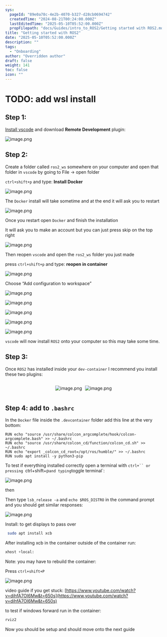 ```yaml
---
sys:
  pageId: "89e0a78c-4e2b-4070-b327-d28cb0694742"
  createdTime: "2024-08-21T00:24:00.000Z"
  lastEditedTime: "2025-05-10T05:52:00.000Z"
  propFilepath: "docs/Guides/intro_to_ROS2/Getting started with ROS2.md"
title: "Getting started with ROS2"
date: "2025-05-10T05:52:00.000Z"
description: ""
tags:
  - "Onboarding"
author: "Overridden author"
draft: false
weight: 141
toc: false
icon: ""
---
```


# TODO: add wsl install

## Step 1:

[Install vscode](https://code.visualstudio.com/download) and download **Remote Development** plugin:

![image.png](https://prod-files-secure.s3.us-west-2.amazonaws.com/d518164a-d88e-44d1-a4ee-3adb3bd8bce0/efb52993-1881-4a40-b95e-6f020334f022/image.png?X-Amz-Algorithm=AWS4-HMAC-SHA256&X-Amz-Content-Sha256=UNSIGNED-PAYLOAD&X-Amz-Credential=ASIAZI2LB4663FYDKT4I%2F20250616%2Fus-west-2%2Fs3%2Faws4_request&X-Amz-Date=20250616T161104Z&X-Amz-Expires=3600&X-Amz-Security-Token=IQoJb3JpZ2luX2VjEHYaCXVzLXdlc3QtMiJHMEUCIDtjI6Z9cr2rADjh%2BXJilex3Jn1Q0Dp7GebiaWmt0QEYAiEAjx9yk16rHzJ9v092oAw2GlRZlmNIQUiY3s%2BVL9gA7FYq%2FwMIXxAAGgw2Mzc0MjMxODM4MDUiDIxAOT2l1IJfw3EteircA0t%2Bba8zlnnNSz7jFWaKHolBR8lJnUXh8Vm2mqkETNLj5%2BAy8NU3XaHfB%2FUSJDhzRgDEsPQm%2FQEh2zJGFBnRpmvwajdldqxIeLz8bU25eVdAIMVCGHgx4y1ml9tZGtBoM%2Fa1q3R9jegxeVTwaklFFOpp70SRoBOqrzXSl9IR1Gfbx9NYREHtHaEbgsimBYFaSMHrURE1srGMYFR63gOaypvdX%2FjrQRGMAClsUkT7KnTQGMu%2BnMzu%2Bpo7Hs%2FcZmPkBXf6p8rZ%2BT0ZG5g2xt54UHfc2K1SucX2KIM5BdkirdoXwF%2ByxvXD7oe1V%2BSnjwRS%2FtM831n4ZMmt%2FvYKK091jQF2Xta%2B%2BGXSBMuEt0QSbmVs883Js%2FnzVz%2Fr6Seim0uaM%2BraO2qbfF3U6GMfWn4lZc2O0BMXT1BB1GznJue0PCcy9ORze%2F%2FsKHIQcFM523J5ZsG5ER%2Bn6lB%2B0XtGkneLjcVPA6hcqXkJNnAOor0zx4LrH762qHz7aYAOBZ2qq7Fr3Cyu2HYbRlMGMHSLBkn7LAB2jOt6UoBjedoPgg5TwmVqGOcy2Nq0ZWjIW9tjikG93NwMIi5F4d2ieR%2FHMfs%2Fqiyx8Ell%2Fx0uBai8RXbFsVfz9iDeSLf38vJNW2PuMKbIwMIGOqUBIVn6H9vp6yO7xLnRjqeCXOW6u8ElRSP%2FQBk8uxKb4URb7ZbsWgF7%2F20BiYhhToFLR7p2N3zX9LxloGsT2mROsA0WSpp%2FXIe3QBrwH%2F5QelMBFAyQbB1NQYK8yZBVZZXcJhH1AwGfNWkjPT1b5W%2FqwDycexWj4YNWvr9xAOC1Ve%2BmiO3765ABfWsbot1zzniWM5JUu8x9owUoxqDVP%2Fm7Q8IcyoGP&X-Amz-Signature=fa948a2dadd904a7728e447382c2e6e23310f9496ffff9ff6b52cf5f7f238f8d&X-Amz-SignedHeaders=host&x-amz-checksum-mode=ENABLED&x-id=GetObject)

## Step 2:

Create a folder called `ros2_ws` somewhere on your computer and open that folder in `vscode` by going to File → open folder 

`ctrl+shift+p` and type: **Install Docker**

![image.png](https://prod-files-secure.s3.us-west-2.amazonaws.com/d518164a-d88e-44d1-a4ee-3adb3bd8bce0/2269dc0e-1cd5-47ff-bceb-c04ad9b2eab0/image.png?X-Amz-Algorithm=AWS4-HMAC-SHA256&X-Amz-Content-Sha256=UNSIGNED-PAYLOAD&X-Amz-Credential=ASIAZI2LB4663FYDKT4I%2F20250616%2Fus-west-2%2Fs3%2Faws4_request&X-Amz-Date=20250616T161104Z&X-Amz-Expires=3600&X-Amz-Security-Token=IQoJb3JpZ2luX2VjEHYaCXVzLXdlc3QtMiJHMEUCIDtjI6Z9cr2rADjh%2BXJilex3Jn1Q0Dp7GebiaWmt0QEYAiEAjx9yk16rHzJ9v092oAw2GlRZlmNIQUiY3s%2BVL9gA7FYq%2FwMIXxAAGgw2Mzc0MjMxODM4MDUiDIxAOT2l1IJfw3EteircA0t%2Bba8zlnnNSz7jFWaKHolBR8lJnUXh8Vm2mqkETNLj5%2BAy8NU3XaHfB%2FUSJDhzRgDEsPQm%2FQEh2zJGFBnRpmvwajdldqxIeLz8bU25eVdAIMVCGHgx4y1ml9tZGtBoM%2Fa1q3R9jegxeVTwaklFFOpp70SRoBOqrzXSl9IR1Gfbx9NYREHtHaEbgsimBYFaSMHrURE1srGMYFR63gOaypvdX%2FjrQRGMAClsUkT7KnTQGMu%2BnMzu%2Bpo7Hs%2FcZmPkBXf6p8rZ%2BT0ZG5g2xt54UHfc2K1SucX2KIM5BdkirdoXwF%2ByxvXD7oe1V%2BSnjwRS%2FtM831n4ZMmt%2FvYKK091jQF2Xta%2B%2BGXSBMuEt0QSbmVs883Js%2FnzVz%2Fr6Seim0uaM%2BraO2qbfF3U6GMfWn4lZc2O0BMXT1BB1GznJue0PCcy9ORze%2F%2FsKHIQcFM523J5ZsG5ER%2Bn6lB%2B0XtGkneLjcVPA6hcqXkJNnAOor0zx4LrH762qHz7aYAOBZ2qq7Fr3Cyu2HYbRlMGMHSLBkn7LAB2jOt6UoBjedoPgg5TwmVqGOcy2Nq0ZWjIW9tjikG93NwMIi5F4d2ieR%2FHMfs%2Fqiyx8Ell%2Fx0uBai8RXbFsVfz9iDeSLf38vJNW2PuMKbIwMIGOqUBIVn6H9vp6yO7xLnRjqeCXOW6u8ElRSP%2FQBk8uxKb4URb7ZbsWgF7%2F20BiYhhToFLR7p2N3zX9LxloGsT2mROsA0WSpp%2FXIe3QBrwH%2F5QelMBFAyQbB1NQYK8yZBVZZXcJhH1AwGfNWkjPT1b5W%2FqwDycexWj4YNWvr9xAOC1Ve%2BmiO3765ABfWsbot1zzniWM5JUu8x9owUoxqDVP%2Fm7Q8IcyoGP&X-Amz-Signature=ae354cadfa78cc6b7977628a0e9050e239a8008379c01cf331d223240e9e8bea&X-Amz-SignedHeaders=host&x-amz-checksum-mode=ENABLED&x-id=GetObject)

The `Docker` install will take sometime and at the end it will ask you to restart

![image.png](https://prod-files-secure.s3.us-west-2.amazonaws.com/d518164a-d88e-44d1-a4ee-3adb3bd8bce0/ed233f78-be33-4b1f-b89c-9c346c0e961e/image.png?X-Amz-Algorithm=AWS4-HMAC-SHA256&X-Amz-Content-Sha256=UNSIGNED-PAYLOAD&X-Amz-Credential=ASIAZI2LB4663FYDKT4I%2F20250616%2Fus-west-2%2Fs3%2Faws4_request&X-Amz-Date=20250616T161104Z&X-Amz-Expires=3600&X-Amz-Security-Token=IQoJb3JpZ2luX2VjEHYaCXVzLXdlc3QtMiJHMEUCIDtjI6Z9cr2rADjh%2BXJilex3Jn1Q0Dp7GebiaWmt0QEYAiEAjx9yk16rHzJ9v092oAw2GlRZlmNIQUiY3s%2BVL9gA7FYq%2FwMIXxAAGgw2Mzc0MjMxODM4MDUiDIxAOT2l1IJfw3EteircA0t%2Bba8zlnnNSz7jFWaKHolBR8lJnUXh8Vm2mqkETNLj5%2BAy8NU3XaHfB%2FUSJDhzRgDEsPQm%2FQEh2zJGFBnRpmvwajdldqxIeLz8bU25eVdAIMVCGHgx4y1ml9tZGtBoM%2Fa1q3R9jegxeVTwaklFFOpp70SRoBOqrzXSl9IR1Gfbx9NYREHtHaEbgsimBYFaSMHrURE1srGMYFR63gOaypvdX%2FjrQRGMAClsUkT7KnTQGMu%2BnMzu%2Bpo7Hs%2FcZmPkBXf6p8rZ%2BT0ZG5g2xt54UHfc2K1SucX2KIM5BdkirdoXwF%2ByxvXD7oe1V%2BSnjwRS%2FtM831n4ZMmt%2FvYKK091jQF2Xta%2B%2BGXSBMuEt0QSbmVs883Js%2FnzVz%2Fr6Seim0uaM%2BraO2qbfF3U6GMfWn4lZc2O0BMXT1BB1GznJue0PCcy9ORze%2F%2FsKHIQcFM523J5ZsG5ER%2Bn6lB%2B0XtGkneLjcVPA6hcqXkJNnAOor0zx4LrH762qHz7aYAOBZ2qq7Fr3Cyu2HYbRlMGMHSLBkn7LAB2jOt6UoBjedoPgg5TwmVqGOcy2Nq0ZWjIW9tjikG93NwMIi5F4d2ieR%2FHMfs%2Fqiyx8Ell%2Fx0uBai8RXbFsVfz9iDeSLf38vJNW2PuMKbIwMIGOqUBIVn6H9vp6yO7xLnRjqeCXOW6u8ElRSP%2FQBk8uxKb4URb7ZbsWgF7%2F20BiYhhToFLR7p2N3zX9LxloGsT2mROsA0WSpp%2FXIe3QBrwH%2F5QelMBFAyQbB1NQYK8yZBVZZXcJhH1AwGfNWkjPT1b5W%2FqwDycexWj4YNWvr9xAOC1Ve%2BmiO3765ABfWsbot1zzniWM5JUu8x9owUoxqDVP%2Fm7Q8IcyoGP&X-Amz-Signature=652a16956798fc249824657916c356ed29a457cdc1653b0bee8151ea17f932b2&X-Amz-SignedHeaders=host&x-amz-checksum-mode=ENABLED&x-id=GetObject)

Once you restart open `Docker` and finish the installation

It will ask you to make an account but you can just press skip on the top right

![image.png](https://prod-files-secure.s3.us-west-2.amazonaws.com/d518164a-d88e-44d1-a4ee-3adb3bd8bce0/21010ad9-1659-4fd9-9f59-9932a09b2a3d/image.png?X-Amz-Algorithm=AWS4-HMAC-SHA256&X-Amz-Content-Sha256=UNSIGNED-PAYLOAD&X-Amz-Credential=ASIAZI2LB4663FYDKT4I%2F20250616%2Fus-west-2%2Fs3%2Faws4_request&X-Amz-Date=20250616T161104Z&X-Amz-Expires=3600&X-Amz-Security-Token=IQoJb3JpZ2luX2VjEHYaCXVzLXdlc3QtMiJHMEUCIDtjI6Z9cr2rADjh%2BXJilex3Jn1Q0Dp7GebiaWmt0QEYAiEAjx9yk16rHzJ9v092oAw2GlRZlmNIQUiY3s%2BVL9gA7FYq%2FwMIXxAAGgw2Mzc0MjMxODM4MDUiDIxAOT2l1IJfw3EteircA0t%2Bba8zlnnNSz7jFWaKHolBR8lJnUXh8Vm2mqkETNLj5%2BAy8NU3XaHfB%2FUSJDhzRgDEsPQm%2FQEh2zJGFBnRpmvwajdldqxIeLz8bU25eVdAIMVCGHgx4y1ml9tZGtBoM%2Fa1q3R9jegxeVTwaklFFOpp70SRoBOqrzXSl9IR1Gfbx9NYREHtHaEbgsimBYFaSMHrURE1srGMYFR63gOaypvdX%2FjrQRGMAClsUkT7KnTQGMu%2BnMzu%2Bpo7Hs%2FcZmPkBXf6p8rZ%2BT0ZG5g2xt54UHfc2K1SucX2KIM5BdkirdoXwF%2ByxvXD7oe1V%2BSnjwRS%2FtM831n4ZMmt%2FvYKK091jQF2Xta%2B%2BGXSBMuEt0QSbmVs883Js%2FnzVz%2Fr6Seim0uaM%2BraO2qbfF3U6GMfWn4lZc2O0BMXT1BB1GznJue0PCcy9ORze%2F%2FsKHIQcFM523J5ZsG5ER%2Bn6lB%2B0XtGkneLjcVPA6hcqXkJNnAOor0zx4LrH762qHz7aYAOBZ2qq7Fr3Cyu2HYbRlMGMHSLBkn7LAB2jOt6UoBjedoPgg5TwmVqGOcy2Nq0ZWjIW9tjikG93NwMIi5F4d2ieR%2FHMfs%2Fqiyx8Ell%2Fx0uBai8RXbFsVfz9iDeSLf38vJNW2PuMKbIwMIGOqUBIVn6H9vp6yO7xLnRjqeCXOW6u8ElRSP%2FQBk8uxKb4URb7ZbsWgF7%2F20BiYhhToFLR7p2N3zX9LxloGsT2mROsA0WSpp%2FXIe3QBrwH%2F5QelMBFAyQbB1NQYK8yZBVZZXcJhH1AwGfNWkjPT1b5W%2FqwDycexWj4YNWvr9xAOC1Ve%2BmiO3765ABfWsbot1zzniWM5JUu8x9owUoxqDVP%2Fm7Q8IcyoGP&X-Amz-Signature=0895b4e05d443daf2cb9de5407ddc1bf30e94a24a7286378cc6e0388f7fcaa8d&X-Amz-SignedHeaders=host&x-amz-checksum-mode=ENABLED&x-id=GetObject)

Then reopen `vscode` and open the `ros2_ws` folder you just made

press `ctrl+shift+p` and type: **reopen in container**

![image.png](https://prod-files-secure.s3.us-west-2.amazonaws.com/d518164a-d88e-44d1-a4ee-3adb3bd8bce0/4e93b8c2-41ad-488c-8095-c74205196118/image.png?X-Amz-Algorithm=AWS4-HMAC-SHA256&X-Amz-Content-Sha256=UNSIGNED-PAYLOAD&X-Amz-Credential=ASIAZI2LB4663FYDKT4I%2F20250616%2Fus-west-2%2Fs3%2Faws4_request&X-Amz-Date=20250616T161104Z&X-Amz-Expires=3600&X-Amz-Security-Token=IQoJb3JpZ2luX2VjEHYaCXVzLXdlc3QtMiJHMEUCIDtjI6Z9cr2rADjh%2BXJilex3Jn1Q0Dp7GebiaWmt0QEYAiEAjx9yk16rHzJ9v092oAw2GlRZlmNIQUiY3s%2BVL9gA7FYq%2FwMIXxAAGgw2Mzc0MjMxODM4MDUiDIxAOT2l1IJfw3EteircA0t%2Bba8zlnnNSz7jFWaKHolBR8lJnUXh8Vm2mqkETNLj5%2BAy8NU3XaHfB%2FUSJDhzRgDEsPQm%2FQEh2zJGFBnRpmvwajdldqxIeLz8bU25eVdAIMVCGHgx4y1ml9tZGtBoM%2Fa1q3R9jegxeVTwaklFFOpp70SRoBOqrzXSl9IR1Gfbx9NYREHtHaEbgsimBYFaSMHrURE1srGMYFR63gOaypvdX%2FjrQRGMAClsUkT7KnTQGMu%2BnMzu%2Bpo7Hs%2FcZmPkBXf6p8rZ%2BT0ZG5g2xt54UHfc2K1SucX2KIM5BdkirdoXwF%2ByxvXD7oe1V%2BSnjwRS%2FtM831n4ZMmt%2FvYKK091jQF2Xta%2B%2BGXSBMuEt0QSbmVs883Js%2FnzVz%2Fr6Seim0uaM%2BraO2qbfF3U6GMfWn4lZc2O0BMXT1BB1GznJue0PCcy9ORze%2F%2FsKHIQcFM523J5ZsG5ER%2Bn6lB%2B0XtGkneLjcVPA6hcqXkJNnAOor0zx4LrH762qHz7aYAOBZ2qq7Fr3Cyu2HYbRlMGMHSLBkn7LAB2jOt6UoBjedoPgg5TwmVqGOcy2Nq0ZWjIW9tjikG93NwMIi5F4d2ieR%2FHMfs%2Fqiyx8Ell%2Fx0uBai8RXbFsVfz9iDeSLf38vJNW2PuMKbIwMIGOqUBIVn6H9vp6yO7xLnRjqeCXOW6u8ElRSP%2FQBk8uxKb4URb7ZbsWgF7%2F20BiYhhToFLR7p2N3zX9LxloGsT2mROsA0WSpp%2FXIe3QBrwH%2F5QelMBFAyQbB1NQYK8yZBVZZXcJhH1AwGfNWkjPT1b5W%2FqwDycexWj4YNWvr9xAOC1Ve%2BmiO3765ABfWsbot1zzniWM5JUu8x9owUoxqDVP%2Fm7Q8IcyoGP&X-Amz-Signature=6015c441e529b9c240dcbccb41782a86ce70244847c8f87e1813f96905699a1c&X-Amz-SignedHeaders=host&x-amz-checksum-mode=ENABLED&x-id=GetObject)

Choose “Add configuration to workspace”

![image.png](https://prod-files-secure.s3.us-west-2.amazonaws.com/d518164a-d88e-44d1-a4ee-3adb3bd8bce0/9560b282-5060-4989-ba37-97e7b2c22476/image.png?X-Amz-Algorithm=AWS4-HMAC-SHA256&X-Amz-Content-Sha256=UNSIGNED-PAYLOAD&X-Amz-Credential=ASIAZI2LB4663FYDKT4I%2F20250616%2Fus-west-2%2Fs3%2Faws4_request&X-Amz-Date=20250616T161104Z&X-Amz-Expires=3600&X-Amz-Security-Token=IQoJb3JpZ2luX2VjEHYaCXVzLXdlc3QtMiJHMEUCIDtjI6Z9cr2rADjh%2BXJilex3Jn1Q0Dp7GebiaWmt0QEYAiEAjx9yk16rHzJ9v092oAw2GlRZlmNIQUiY3s%2BVL9gA7FYq%2FwMIXxAAGgw2Mzc0MjMxODM4MDUiDIxAOT2l1IJfw3EteircA0t%2Bba8zlnnNSz7jFWaKHolBR8lJnUXh8Vm2mqkETNLj5%2BAy8NU3XaHfB%2FUSJDhzRgDEsPQm%2FQEh2zJGFBnRpmvwajdldqxIeLz8bU25eVdAIMVCGHgx4y1ml9tZGtBoM%2Fa1q3R9jegxeVTwaklFFOpp70SRoBOqrzXSl9IR1Gfbx9NYREHtHaEbgsimBYFaSMHrURE1srGMYFR63gOaypvdX%2FjrQRGMAClsUkT7KnTQGMu%2BnMzu%2Bpo7Hs%2FcZmPkBXf6p8rZ%2BT0ZG5g2xt54UHfc2K1SucX2KIM5BdkirdoXwF%2ByxvXD7oe1V%2BSnjwRS%2FtM831n4ZMmt%2FvYKK091jQF2Xta%2B%2BGXSBMuEt0QSbmVs883Js%2FnzVz%2Fr6Seim0uaM%2BraO2qbfF3U6GMfWn4lZc2O0BMXT1BB1GznJue0PCcy9ORze%2F%2FsKHIQcFM523J5ZsG5ER%2Bn6lB%2B0XtGkneLjcVPA6hcqXkJNnAOor0zx4LrH762qHz7aYAOBZ2qq7Fr3Cyu2HYbRlMGMHSLBkn7LAB2jOt6UoBjedoPgg5TwmVqGOcy2Nq0ZWjIW9tjikG93NwMIi5F4d2ieR%2FHMfs%2Fqiyx8Ell%2Fx0uBai8RXbFsVfz9iDeSLf38vJNW2PuMKbIwMIGOqUBIVn6H9vp6yO7xLnRjqeCXOW6u8ElRSP%2FQBk8uxKb4URb7ZbsWgF7%2F20BiYhhToFLR7p2N3zX9LxloGsT2mROsA0WSpp%2FXIe3QBrwH%2F5QelMBFAyQbB1NQYK8yZBVZZXcJhH1AwGfNWkjPT1b5W%2FqwDycexWj4YNWvr9xAOC1Ve%2BmiO3765ABfWsbot1zzniWM5JUu8x9owUoxqDVP%2Fm7Q8IcyoGP&X-Amz-Signature=8c2157ca52b8bbf78f42bb007376ae1dac7b396273dcaaf8631a0ddea689f51a&X-Amz-SignedHeaders=host&x-amz-checksum-mode=ENABLED&x-id=GetObject)

![image.png](https://prod-files-secure.s3.us-west-2.amazonaws.com/d518164a-d88e-44d1-a4ee-3adb3bd8bce0/2ee63f81-886b-48e8-a553-dc6e5eac99e4/image.png?X-Amz-Algorithm=AWS4-HMAC-SHA256&X-Amz-Content-Sha256=UNSIGNED-PAYLOAD&X-Amz-Credential=ASIAZI2LB4663FYDKT4I%2F20250616%2Fus-west-2%2Fs3%2Faws4_request&X-Amz-Date=20250616T161104Z&X-Amz-Expires=3600&X-Amz-Security-Token=IQoJb3JpZ2luX2VjEHYaCXVzLXdlc3QtMiJHMEUCIDtjI6Z9cr2rADjh%2BXJilex3Jn1Q0Dp7GebiaWmt0QEYAiEAjx9yk16rHzJ9v092oAw2GlRZlmNIQUiY3s%2BVL9gA7FYq%2FwMIXxAAGgw2Mzc0MjMxODM4MDUiDIxAOT2l1IJfw3EteircA0t%2Bba8zlnnNSz7jFWaKHolBR8lJnUXh8Vm2mqkETNLj5%2BAy8NU3XaHfB%2FUSJDhzRgDEsPQm%2FQEh2zJGFBnRpmvwajdldqxIeLz8bU25eVdAIMVCGHgx4y1ml9tZGtBoM%2Fa1q3R9jegxeVTwaklFFOpp70SRoBOqrzXSl9IR1Gfbx9NYREHtHaEbgsimBYFaSMHrURE1srGMYFR63gOaypvdX%2FjrQRGMAClsUkT7KnTQGMu%2BnMzu%2Bpo7Hs%2FcZmPkBXf6p8rZ%2BT0ZG5g2xt54UHfc2K1SucX2KIM5BdkirdoXwF%2ByxvXD7oe1V%2BSnjwRS%2FtM831n4ZMmt%2FvYKK091jQF2Xta%2B%2BGXSBMuEt0QSbmVs883Js%2FnzVz%2Fr6Seim0uaM%2BraO2qbfF3U6GMfWn4lZc2O0BMXT1BB1GznJue0PCcy9ORze%2F%2FsKHIQcFM523J5ZsG5ER%2Bn6lB%2B0XtGkneLjcVPA6hcqXkJNnAOor0zx4LrH762qHz7aYAOBZ2qq7Fr3Cyu2HYbRlMGMHSLBkn7LAB2jOt6UoBjedoPgg5TwmVqGOcy2Nq0ZWjIW9tjikG93NwMIi5F4d2ieR%2FHMfs%2Fqiyx8Ell%2Fx0uBai8RXbFsVfz9iDeSLf38vJNW2PuMKbIwMIGOqUBIVn6H9vp6yO7xLnRjqeCXOW6u8ElRSP%2FQBk8uxKb4URb7ZbsWgF7%2F20BiYhhToFLR7p2N3zX9LxloGsT2mROsA0WSpp%2FXIe3QBrwH%2F5QelMBFAyQbB1NQYK8yZBVZZXcJhH1AwGfNWkjPT1b5W%2FqwDycexWj4YNWvr9xAOC1Ve%2BmiO3765ABfWsbot1zzniWM5JUu8x9owUoxqDVP%2Fm7Q8IcyoGP&X-Amz-Signature=bf763952db3486971c694181f817c47bb7e1c8a0f87c928628bd0945bd488c0b&X-Amz-SignedHeaders=host&x-amz-checksum-mode=ENABLED&x-id=GetObject)

![image.png](https://prod-files-secure.s3.us-west-2.amazonaws.com/d518164a-d88e-44d1-a4ee-3adb3bd8bce0/ae1580b2-b048-407e-aed9-b584224a7a04/image.png?X-Amz-Algorithm=AWS4-HMAC-SHA256&X-Amz-Content-Sha256=UNSIGNED-PAYLOAD&X-Amz-Credential=ASIAZI2LB4663FYDKT4I%2F20250616%2Fus-west-2%2Fs3%2Faws4_request&X-Amz-Date=20250616T161104Z&X-Amz-Expires=3600&X-Amz-Security-Token=IQoJb3JpZ2luX2VjEHYaCXVzLXdlc3QtMiJHMEUCIDtjI6Z9cr2rADjh%2BXJilex3Jn1Q0Dp7GebiaWmt0QEYAiEAjx9yk16rHzJ9v092oAw2GlRZlmNIQUiY3s%2BVL9gA7FYq%2FwMIXxAAGgw2Mzc0MjMxODM4MDUiDIxAOT2l1IJfw3EteircA0t%2Bba8zlnnNSz7jFWaKHolBR8lJnUXh8Vm2mqkETNLj5%2BAy8NU3XaHfB%2FUSJDhzRgDEsPQm%2FQEh2zJGFBnRpmvwajdldqxIeLz8bU25eVdAIMVCGHgx4y1ml9tZGtBoM%2Fa1q3R9jegxeVTwaklFFOpp70SRoBOqrzXSl9IR1Gfbx9NYREHtHaEbgsimBYFaSMHrURE1srGMYFR63gOaypvdX%2FjrQRGMAClsUkT7KnTQGMu%2BnMzu%2Bpo7Hs%2FcZmPkBXf6p8rZ%2BT0ZG5g2xt54UHfc2K1SucX2KIM5BdkirdoXwF%2ByxvXD7oe1V%2BSnjwRS%2FtM831n4ZMmt%2FvYKK091jQF2Xta%2B%2BGXSBMuEt0QSbmVs883Js%2FnzVz%2Fr6Seim0uaM%2BraO2qbfF3U6GMfWn4lZc2O0BMXT1BB1GznJue0PCcy9ORze%2F%2FsKHIQcFM523J5ZsG5ER%2Bn6lB%2B0XtGkneLjcVPA6hcqXkJNnAOor0zx4LrH762qHz7aYAOBZ2qq7Fr3Cyu2HYbRlMGMHSLBkn7LAB2jOt6UoBjedoPgg5TwmVqGOcy2Nq0ZWjIW9tjikG93NwMIi5F4d2ieR%2FHMfs%2Fqiyx8Ell%2Fx0uBai8RXbFsVfz9iDeSLf38vJNW2PuMKbIwMIGOqUBIVn6H9vp6yO7xLnRjqeCXOW6u8ElRSP%2FQBk8uxKb4URb7ZbsWgF7%2F20BiYhhToFLR7p2N3zX9LxloGsT2mROsA0WSpp%2FXIe3QBrwH%2F5QelMBFAyQbB1NQYK8yZBVZZXcJhH1AwGfNWkjPT1b5W%2FqwDycexWj4YNWvr9xAOC1Ve%2BmiO3765ABfWsbot1zzniWM5JUu8x9owUoxqDVP%2Fm7Q8IcyoGP&X-Amz-Signature=068582ff4cef2fdcd1002683e90f4a6097653d760f03325c8ce85ec02c8bc407&X-Amz-SignedHeaders=host&x-amz-checksum-mode=ENABLED&x-id=GetObject)

![image.png](https://prod-files-secure.s3.us-west-2.amazonaws.com/d518164a-d88e-44d1-a4ee-3adb3bd8bce0/53255b28-f75e-430f-b9e3-c0ac8577e42b/image.png?X-Amz-Algorithm=AWS4-HMAC-SHA256&X-Amz-Content-Sha256=UNSIGNED-PAYLOAD&X-Amz-Credential=ASIAZI2LB4663FYDKT4I%2F20250616%2Fus-west-2%2Fs3%2Faws4_request&X-Amz-Date=20250616T161104Z&X-Amz-Expires=3600&X-Amz-Security-Token=IQoJb3JpZ2luX2VjEHYaCXVzLXdlc3QtMiJHMEUCIDtjI6Z9cr2rADjh%2BXJilex3Jn1Q0Dp7GebiaWmt0QEYAiEAjx9yk16rHzJ9v092oAw2GlRZlmNIQUiY3s%2BVL9gA7FYq%2FwMIXxAAGgw2Mzc0MjMxODM4MDUiDIxAOT2l1IJfw3EteircA0t%2Bba8zlnnNSz7jFWaKHolBR8lJnUXh8Vm2mqkETNLj5%2BAy8NU3XaHfB%2FUSJDhzRgDEsPQm%2FQEh2zJGFBnRpmvwajdldqxIeLz8bU25eVdAIMVCGHgx4y1ml9tZGtBoM%2Fa1q3R9jegxeVTwaklFFOpp70SRoBOqrzXSl9IR1Gfbx9NYREHtHaEbgsimBYFaSMHrURE1srGMYFR63gOaypvdX%2FjrQRGMAClsUkT7KnTQGMu%2BnMzu%2Bpo7Hs%2FcZmPkBXf6p8rZ%2BT0ZG5g2xt54UHfc2K1SucX2KIM5BdkirdoXwF%2ByxvXD7oe1V%2BSnjwRS%2FtM831n4ZMmt%2FvYKK091jQF2Xta%2B%2BGXSBMuEt0QSbmVs883Js%2FnzVz%2Fr6Seim0uaM%2BraO2qbfF3U6GMfWn4lZc2O0BMXT1BB1GznJue0PCcy9ORze%2F%2FsKHIQcFM523J5ZsG5ER%2Bn6lB%2B0XtGkneLjcVPA6hcqXkJNnAOor0zx4LrH762qHz7aYAOBZ2qq7Fr3Cyu2HYbRlMGMHSLBkn7LAB2jOt6UoBjedoPgg5TwmVqGOcy2Nq0ZWjIW9tjikG93NwMIi5F4d2ieR%2FHMfs%2Fqiyx8Ell%2Fx0uBai8RXbFsVfz9iDeSLf38vJNW2PuMKbIwMIGOqUBIVn6H9vp6yO7xLnRjqeCXOW6u8ElRSP%2FQBk8uxKb4URb7ZbsWgF7%2F20BiYhhToFLR7p2N3zX9LxloGsT2mROsA0WSpp%2FXIe3QBrwH%2F5QelMBFAyQbB1NQYK8yZBVZZXcJhH1AwGfNWkjPT1b5W%2FqwDycexWj4YNWvr9xAOC1Ve%2BmiO3765ABfWsbot1zzniWM5JUu8x9owUoxqDVP%2Fm7Q8IcyoGP&X-Amz-Signature=da06b57d9b4ed3055f743e6cb83eb55642115dd7743b504339c74282783ca87a&X-Amz-SignedHeaders=host&x-amz-checksum-mode=ENABLED&x-id=GetObject)

![image.png](https://prod-files-secure.s3.us-west-2.amazonaws.com/d518164a-d88e-44d1-a4ee-3adb3bd8bce0/7c562767-5af9-4ffb-97d1-327bcdf4ee00/image.png?X-Amz-Algorithm=AWS4-HMAC-SHA256&X-Amz-Content-Sha256=UNSIGNED-PAYLOAD&X-Amz-Credential=ASIAZI2LB4663FYDKT4I%2F20250616%2Fus-west-2%2Fs3%2Faws4_request&X-Amz-Date=20250616T161104Z&X-Amz-Expires=3600&X-Amz-Security-Token=IQoJb3JpZ2luX2VjEHYaCXVzLXdlc3QtMiJHMEUCIDtjI6Z9cr2rADjh%2BXJilex3Jn1Q0Dp7GebiaWmt0QEYAiEAjx9yk16rHzJ9v092oAw2GlRZlmNIQUiY3s%2BVL9gA7FYq%2FwMIXxAAGgw2Mzc0MjMxODM4MDUiDIxAOT2l1IJfw3EteircA0t%2Bba8zlnnNSz7jFWaKHolBR8lJnUXh8Vm2mqkETNLj5%2BAy8NU3XaHfB%2FUSJDhzRgDEsPQm%2FQEh2zJGFBnRpmvwajdldqxIeLz8bU25eVdAIMVCGHgx4y1ml9tZGtBoM%2Fa1q3R9jegxeVTwaklFFOpp70SRoBOqrzXSl9IR1Gfbx9NYREHtHaEbgsimBYFaSMHrURE1srGMYFR63gOaypvdX%2FjrQRGMAClsUkT7KnTQGMu%2BnMzu%2Bpo7Hs%2FcZmPkBXf6p8rZ%2BT0ZG5g2xt54UHfc2K1SucX2KIM5BdkirdoXwF%2ByxvXD7oe1V%2BSnjwRS%2FtM831n4ZMmt%2FvYKK091jQF2Xta%2B%2BGXSBMuEt0QSbmVs883Js%2FnzVz%2Fr6Seim0uaM%2BraO2qbfF3U6GMfWn4lZc2O0BMXT1BB1GznJue0PCcy9ORze%2F%2FsKHIQcFM523J5ZsG5ER%2Bn6lB%2B0XtGkneLjcVPA6hcqXkJNnAOor0zx4LrH762qHz7aYAOBZ2qq7Fr3Cyu2HYbRlMGMHSLBkn7LAB2jOt6UoBjedoPgg5TwmVqGOcy2Nq0ZWjIW9tjikG93NwMIi5F4d2ieR%2FHMfs%2Fqiyx8Ell%2Fx0uBai8RXbFsVfz9iDeSLf38vJNW2PuMKbIwMIGOqUBIVn6H9vp6yO7xLnRjqeCXOW6u8ElRSP%2FQBk8uxKb4URb7ZbsWgF7%2F20BiYhhToFLR7p2N3zX9LxloGsT2mROsA0WSpp%2FXIe3QBrwH%2F5QelMBFAyQbB1NQYK8yZBVZZXcJhH1AwGfNWkjPT1b5W%2FqwDycexWj4YNWvr9xAOC1Ve%2BmiO3765ABfWsbot1zzniWM5JUu8x9owUoxqDVP%2Fm7Q8IcyoGP&X-Amz-Signature=ab91619ff3392444de700e25d2ecf891cb4e489216fdf35bf03ae3e3c0da6914&X-Amz-SignedHeaders=host&x-amz-checksum-mode=ENABLED&x-id=GetObject)

`vscode` will now install `ROS2` onto your computer so this may take some time.

## Step 3:

Once `ROS2` has installed inside your `dev-container` I recommend you install these two plugins:

<div style="display: flex;flex-direction: row; column-gap:10px; max-width: 630px;justify-content: center;">
<div>

![image.png](https://prod-files-secure.s3.us-west-2.amazonaws.com/d518164a-d88e-44d1-a4ee-3adb3bd8bce0/3fc3d550-5a54-4ba1-ba6b-faa01cdb7369/image.png?X-Amz-Algorithm=AWS4-HMAC-SHA256&X-Amz-Content-Sha256=UNSIGNED-PAYLOAD&X-Amz-Credential=ASIAZI2LB4667SJAMHE6%2F20250616%2Fus-west-2%2Fs3%2Faws4_request&X-Amz-Date=20250616T161107Z&X-Amz-Expires=3600&X-Amz-Security-Token=IQoJb3JpZ2luX2VjEHYaCXVzLXdlc3QtMiJHMEUCIQDnHg9T8L8035enFzgIUie2ncj%2F6RVyrUGfcm7nS4DxmQIgEN2s91RHSo5gLVZvjfiOuHuyuebpuYmk18Cjo4ag3gYq%2FwMIXxAAGgw2Mzc0MjMxODM4MDUiDMt9Ux1UdeIi64Mf4ircA7WTYYiJfQte9GpK8cVcwizxJsFAEoMMu1u1K3dF5Z1%2FGxNxB66QoSwAnWBI9VysIKbKPTuM5L0sHashOjecMMjjhB6qOOJcaUt22DMRj3GV7HTmj2WC2Og342LgDcgTMH4hUi8jtmBWX8NZ8qlO98gM8%2BOnelUd3%2BvToCT6KTPazBztS%2FNEmiN%2BPjIkbTiWXnvu%2BgWF1DDfH%2BYSC9gKkUuUb3m20%2FxGKnsQ%2FkwzWDfUNnDB%2BBpgvUXAfHf0pjt86pTVww5aw%2BSmD2RULEwRFx1Mk0u3dLe7X9LtD6Sn%2FiFLqjpdtJcNyfQFhiJaLWT4MiTmbMeC1C0TXPtdYZBHFvWAhsBcZOzQiVM7EjGyL9hvjgY2zVjgmrFE42AArOkE0geXws6JErj1G2Vdu2wC3qfIIWYQt8BBiSkTuN4KKDNdbIx%2FbEMs4YR7B88lMdrqNyRmMX0ORvjnDDZJtUZjKS9%2FaV%2FsaZ%2Bu0vQvX0rbRMMEVV7Wu4VjeZGRzVp8TSxYWWXSc6JSzxCJqQyRuuCGQ3UmAUo1ntu%2BBPT48Y3ihdGdEfsocqHkgDxQdDP0wufMl4v95O4AZEoyDasP0Fd%2F56fadl8ZfRIX%2Bf2fruglL1Ts4KW1PC4bSddZLqp7MP7IwMIGOqUB4YxOQfXOYo5TRuxLyBavSaa6u3XDPsJX6gAFznMXUMQcAlczcCrDNYDDMRvAcP3YFynaUPMkcRS4Rp%2FwMi3wRpVTRkzfHKguuuhzzG%2FkUIIcpRSDDwsDm3BLNiivyw71t72Thzmt%2BUjVipUjdWjdg0egOU1YuRvAvIXtRe6rqfUAm6vLW0aIQd%2BB76AKcAh%2FVeKxvu4FSICdWbd0PDNTjV6L6Nlx&X-Amz-Signature=ee9ac8dc8ac1d27ce36a22d1ef1001872f662f074e59dc5628c7a5d16713bf0c&X-Amz-SignedHeaders=host&x-amz-checksum-mode=ENABLED&x-id=GetObject)

</div>
<div>

![image.png](https://prod-files-secure.s3.us-west-2.amazonaws.com/d518164a-d88e-44d1-a4ee-3adb3bd8bce0/d994cc66-13c2-4093-a5a3-f84cf4601a82/image.png?X-Amz-Algorithm=AWS4-HMAC-SHA256&X-Amz-Content-Sha256=UNSIGNED-PAYLOAD&X-Amz-Credential=ASIAZI2LB46632K7D3LM%2F20250616%2Fus-west-2%2Fs3%2Faws4_request&X-Amz-Date=20250616T161108Z&X-Amz-Expires=3600&X-Amz-Security-Token=IQoJb3JpZ2luX2VjEHYaCXVzLXdlc3QtMiJGMEQCICQNYjyyEu9B%2BTyBi5ZuKV3tkeqf7FiwZHLwC1I7VE3VAiAWHhhTSvRYyfTmajOTVDiuMXiVe3Q0xGOQkVVR8M2uoCr%2FAwhfEAAaDDYzNzQyMzE4MzgwNSIMtWBSCiXcf364tnjFKtwDVM9UH6Tfyjabg9nxQC9sn%2Bx0NpBTLtImz9r6gN%2F1j80pJIW2TaHOP%2BygqosUXTOgbpXWVo%2BE4c0TIkKynFBClyBVbn66pAYmatjWuullzvKCGJN%2B9Gn%2BxzpYaCJL2KdZNeboPZnml1%2BfsCGVAvgzzLsHpB8EyF8zJyAtna9hQyViWYaD1QC7IffkEf7fX%2BziuvEPUDzhvQIp9naOdFjuU08NK9HVxCywSApMc7YhjO5EWT9%2Fftd7k8%2FTW5Cq%2FC2R5ytjn%2FplF8nxtUOw%2Bp5mcRV6JlIcfzSc80TP9fvrJS9quR0AB1B62CFmgkTqMoYSL%2FCdhtwPfKSKu%2F3AOWCg8RdjT7LMqrnaDTObZHNkIYyDso9K5PeohfqtVm7gBQMqq%2FU%2FyZDx1%2BcvHUK%2BNiID1wL30DP%2BQc%2FhIQhHyWrYXuaG%2BQhlYfpxyLmW2%2BfM2ftcqLauuM0vWTXsWZhu5xzaoAQtp8B6%2FTm9PVW8gSWcW9EAKWfDVLNCDwRpT2ZAvVgninJJUtbsgR1rf9axsUqLDTdBXe6L6RXlQMi3s3mbl%2FK8NDpF%2Fyqt3XsVA5RziMZecl%2BusF%2B2Slm1XqGJL4G6P8HSGEyqScpfhHZz%2FX2ETFxIaLoOlp6gjndFfzYwusnAwgY6pgGKX3BQ%2F2WqzrQe0CpBAX2TZMiI0NbnHpYfV03R6aSnUjyUa8Rpfbsr0NX8bTsL6j4RVXdyFW%2FQ%2F3KaX1EC%2BU25yis%2Fv46DoPLqbJM2PyS0ZiAzCYxXNROIiEQxqc69Zw0Gelz0I8%2Fk0FrXEEDUyClAgGaMAEK%2B7t0I7Dh7QKSSLsBk75fhLk7oIoBb7EGeSbhBqs3WQzUe40zJrd7jzfrqOYNh4L%2Fs&X-Amz-Signature=ddba7033e153196eb9d5c7864658a07e216b18a2f8b048a87d364450989f0eef&X-Amz-SignedHeaders=host&x-amz-checksum-mode=ENABLED&x-id=GetObject)

</div>
</div>

## Step 4: add to `.bashrc`

In the `Docker` file inside the `.devcontainer` folder add this line at the very bottom: 

```docker
RUN echo "source /usr/share/colcon_argcomplete/hook/colcon-argcomplete.bash" >> ~/.bashrc
RUN echo "source /usr/share/colcon_cd/function/colcon_cd.sh" >> ~/.bashrc
RUN echo "export _colcon_cd_root=/opt/ros/humble/" >> ~/.bashrc
RUN sudo apt install -y python3-pip 
```

To test if everything installed correctly open a terminal with `ctrl+`` or pressing `ctrl+shift+p` and typing `toggle terminal`:

![image.png](https://prod-files-secure.s3.us-west-2.amazonaws.com/d518164a-d88e-44d1-a4ee-3adb3bd8bce0/6a4943d8-b04e-4c02-9a58-775f3384d1a5/image.png?X-Amz-Algorithm=AWS4-HMAC-SHA256&X-Amz-Content-Sha256=UNSIGNED-PAYLOAD&X-Amz-Credential=ASIAZI2LB4663FYDKT4I%2F20250616%2Fus-west-2%2Fs3%2Faws4_request&X-Amz-Date=20250616T161104Z&X-Amz-Expires=3600&X-Amz-Security-Token=IQoJb3JpZ2luX2VjEHYaCXVzLXdlc3QtMiJHMEUCIDtjI6Z9cr2rADjh%2BXJilex3Jn1Q0Dp7GebiaWmt0QEYAiEAjx9yk16rHzJ9v092oAw2GlRZlmNIQUiY3s%2BVL9gA7FYq%2FwMIXxAAGgw2Mzc0MjMxODM4MDUiDIxAOT2l1IJfw3EteircA0t%2Bba8zlnnNSz7jFWaKHolBR8lJnUXh8Vm2mqkETNLj5%2BAy8NU3XaHfB%2FUSJDhzRgDEsPQm%2FQEh2zJGFBnRpmvwajdldqxIeLz8bU25eVdAIMVCGHgx4y1ml9tZGtBoM%2Fa1q3R9jegxeVTwaklFFOpp70SRoBOqrzXSl9IR1Gfbx9NYREHtHaEbgsimBYFaSMHrURE1srGMYFR63gOaypvdX%2FjrQRGMAClsUkT7KnTQGMu%2BnMzu%2Bpo7Hs%2FcZmPkBXf6p8rZ%2BT0ZG5g2xt54UHfc2K1SucX2KIM5BdkirdoXwF%2ByxvXD7oe1V%2BSnjwRS%2FtM831n4ZMmt%2FvYKK091jQF2Xta%2B%2BGXSBMuEt0QSbmVs883Js%2FnzVz%2Fr6Seim0uaM%2BraO2qbfF3U6GMfWn4lZc2O0BMXT1BB1GznJue0PCcy9ORze%2F%2FsKHIQcFM523J5ZsG5ER%2Bn6lB%2B0XtGkneLjcVPA6hcqXkJNnAOor0zx4LrH762qHz7aYAOBZ2qq7Fr3Cyu2HYbRlMGMHSLBkn7LAB2jOt6UoBjedoPgg5TwmVqGOcy2Nq0ZWjIW9tjikG93NwMIi5F4d2ieR%2FHMfs%2Fqiyx8Ell%2Fx0uBai8RXbFsVfz9iDeSLf38vJNW2PuMKbIwMIGOqUBIVn6H9vp6yO7xLnRjqeCXOW6u8ElRSP%2FQBk8uxKb4URb7ZbsWgF7%2F20BiYhhToFLR7p2N3zX9LxloGsT2mROsA0WSpp%2FXIe3QBrwH%2F5QelMBFAyQbB1NQYK8yZBVZZXcJhH1AwGfNWkjPT1b5W%2FqwDycexWj4YNWvr9xAOC1Ve%2BmiO3765ABfWsbot1zzniWM5JUu8x9owUoxqDVP%2Fm7Q8IcyoGP&X-Amz-Signature=e7006504c36290aeb856657232f2f11520f222cbab3fa4733249946288fdd4dc&X-Amz-SignedHeaders=host&x-amz-checksum-mode=ENABLED&x-id=GetObject)

then 

Then type `lsb_release -a` and `echo $ROS_DISTRO` in the command prompt and you should get similar responses:

![image.png](https://prod-files-secure.s3.us-west-2.amazonaws.com/d518164a-d88e-44d1-a4ee-3adb3bd8bce0/3e635dec-a805-4e85-8b9e-d000e5b71a4e/image.png?X-Amz-Algorithm=AWS4-HMAC-SHA256&X-Amz-Content-Sha256=UNSIGNED-PAYLOAD&X-Amz-Credential=ASIAZI2LB4663FYDKT4I%2F20250616%2Fus-west-2%2Fs3%2Faws4_request&X-Amz-Date=20250616T161104Z&X-Amz-Expires=3600&X-Amz-Security-Token=IQoJb3JpZ2luX2VjEHYaCXVzLXdlc3QtMiJHMEUCIDtjI6Z9cr2rADjh%2BXJilex3Jn1Q0Dp7GebiaWmt0QEYAiEAjx9yk16rHzJ9v092oAw2GlRZlmNIQUiY3s%2BVL9gA7FYq%2FwMIXxAAGgw2Mzc0MjMxODM4MDUiDIxAOT2l1IJfw3EteircA0t%2Bba8zlnnNSz7jFWaKHolBR8lJnUXh8Vm2mqkETNLj5%2BAy8NU3XaHfB%2FUSJDhzRgDEsPQm%2FQEh2zJGFBnRpmvwajdldqxIeLz8bU25eVdAIMVCGHgx4y1ml9tZGtBoM%2Fa1q3R9jegxeVTwaklFFOpp70SRoBOqrzXSl9IR1Gfbx9NYREHtHaEbgsimBYFaSMHrURE1srGMYFR63gOaypvdX%2FjrQRGMAClsUkT7KnTQGMu%2BnMzu%2Bpo7Hs%2FcZmPkBXf6p8rZ%2BT0ZG5g2xt54UHfc2K1SucX2KIM5BdkirdoXwF%2ByxvXD7oe1V%2BSnjwRS%2FtM831n4ZMmt%2FvYKK091jQF2Xta%2B%2BGXSBMuEt0QSbmVs883Js%2FnzVz%2Fr6Seim0uaM%2BraO2qbfF3U6GMfWn4lZc2O0BMXT1BB1GznJue0PCcy9ORze%2F%2FsKHIQcFM523J5ZsG5ER%2Bn6lB%2B0XtGkneLjcVPA6hcqXkJNnAOor0zx4LrH762qHz7aYAOBZ2qq7Fr3Cyu2HYbRlMGMHSLBkn7LAB2jOt6UoBjedoPgg5TwmVqGOcy2Nq0ZWjIW9tjikG93NwMIi5F4d2ieR%2FHMfs%2Fqiyx8Ell%2Fx0uBai8RXbFsVfz9iDeSLf38vJNW2PuMKbIwMIGOqUBIVn6H9vp6yO7xLnRjqeCXOW6u8ElRSP%2FQBk8uxKb4URb7ZbsWgF7%2F20BiYhhToFLR7p2N3zX9LxloGsT2mROsA0WSpp%2FXIe3QBrwH%2F5QelMBFAyQbB1NQYK8yZBVZZXcJhH1AwGfNWkjPT1b5W%2FqwDycexWj4YNWvr9xAOC1Ve%2BmiO3765ABfWsbot1zzniWM5JUu8x9owUoxqDVP%2Fm7Q8IcyoGP&X-Amz-Signature=890a2489fb93a7afa07c07c2fc88cb9c94c135dd81fe668f4b07765e4a24fbc9&X-Amz-SignedHeaders=host&x-amz-checksum-mode=ENABLED&x-id=GetObject)

Install:  to get displays to pass over

```bash
 sudo apt install xcb
```

After installing xcb in the container outside of the container run:

```python
xhost +local:
```

Note: you may have to rebuild the container:

Press `ctrl+shift+P`

![image.png](https://prod-files-secure.s3.us-west-2.amazonaws.com/d518164a-d88e-44d1-a4ee-3adb3bd8bce0/6c2be660-2618-4c38-9c26-53554f7a0b7b/image.png?X-Amz-Algorithm=AWS4-HMAC-SHA256&X-Amz-Content-Sha256=UNSIGNED-PAYLOAD&X-Amz-Credential=ASIAZI2LB4663FYDKT4I%2F20250616%2Fus-west-2%2Fs3%2Faws4_request&X-Amz-Date=20250616T161104Z&X-Amz-Expires=3600&X-Amz-Security-Token=IQoJb3JpZ2luX2VjEHYaCXVzLXdlc3QtMiJHMEUCIDtjI6Z9cr2rADjh%2BXJilex3Jn1Q0Dp7GebiaWmt0QEYAiEAjx9yk16rHzJ9v092oAw2GlRZlmNIQUiY3s%2BVL9gA7FYq%2FwMIXxAAGgw2Mzc0MjMxODM4MDUiDIxAOT2l1IJfw3EteircA0t%2Bba8zlnnNSz7jFWaKHolBR8lJnUXh8Vm2mqkETNLj5%2BAy8NU3XaHfB%2FUSJDhzRgDEsPQm%2FQEh2zJGFBnRpmvwajdldqxIeLz8bU25eVdAIMVCGHgx4y1ml9tZGtBoM%2Fa1q3R9jegxeVTwaklFFOpp70SRoBOqrzXSl9IR1Gfbx9NYREHtHaEbgsimBYFaSMHrURE1srGMYFR63gOaypvdX%2FjrQRGMAClsUkT7KnTQGMu%2BnMzu%2Bpo7Hs%2FcZmPkBXf6p8rZ%2BT0ZG5g2xt54UHfc2K1SucX2KIM5BdkirdoXwF%2ByxvXD7oe1V%2BSnjwRS%2FtM831n4ZMmt%2FvYKK091jQF2Xta%2B%2BGXSBMuEt0QSbmVs883Js%2FnzVz%2Fr6Seim0uaM%2BraO2qbfF3U6GMfWn4lZc2O0BMXT1BB1GznJue0PCcy9ORze%2F%2FsKHIQcFM523J5ZsG5ER%2Bn6lB%2B0XtGkneLjcVPA6hcqXkJNnAOor0zx4LrH762qHz7aYAOBZ2qq7Fr3Cyu2HYbRlMGMHSLBkn7LAB2jOt6UoBjedoPgg5TwmVqGOcy2Nq0ZWjIW9tjikG93NwMIi5F4d2ieR%2FHMfs%2Fqiyx8Ell%2Fx0uBai8RXbFsVfz9iDeSLf38vJNW2PuMKbIwMIGOqUBIVn6H9vp6yO7xLnRjqeCXOW6u8ElRSP%2FQBk8uxKb4URb7ZbsWgF7%2F20BiYhhToFLR7p2N3zX9LxloGsT2mROsA0WSpp%2FXIe3QBrwH%2F5QelMBFAyQbB1NQYK8yZBVZZXcJhH1AwGfNWkjPT1b5W%2FqwDycexWj4YNWvr9xAOC1Ve%2BmiO3765ABfWsbot1zzniWM5JUu8x9owUoxqDVP%2Fm7Q8IcyoGP&X-Amz-Signature=13b5bf8e751d8063fbb5f9a5ebc8f4e5a41c36f97d49339fd2b9d1bae1195fd2&X-Amz-SignedHeaders=host&x-amz-checksum-mode=ENABLED&x-id=GetObject)

video guide if you get stuck: [https://www.youtube.com/watch?v=dihfA7Ol6Mw&t=650s](https://www.youtube.com/watch?v=dihfA7Ol6Mw&t=650s)

to test if windows forward run in the container:

```bash
rviz2
```

Now you should be setup and should move onto the next guide 
